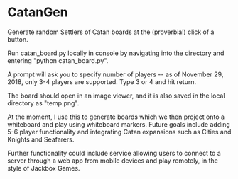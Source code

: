 # CatanGen

Generate random Settlers of Catan boards at the (proverbial) click of 
a button. 

Run catan_board.py locally in console by navigating into the directory
and entering "python catan_board.py".

A prompt will ask you to specify number of players -- as of November
29, 2018, only 3-4 players are supported. Type 3 or 4 and hit return.

The board should open in an image viewer, and it is also saved in the
local directory as "temp.png".

At the moment, I use this to generate boards which we then project onto
a whiteboard and play using whiteboard markers. Future goals include
adding 5-6 player functionality and integrating Catan expansions such
as Cities and Knights and Seafarers. 

Further functionality could include service allowing users to connect 
to a server through a web app from mobile devices and play remotely,
in the style of Jackbox Games.
